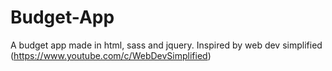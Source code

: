 # Budget-App
A budget app made in html, sass and jquery. Inspired by web dev simplified (https://www.youtube.com/c/WebDevSimplified)
